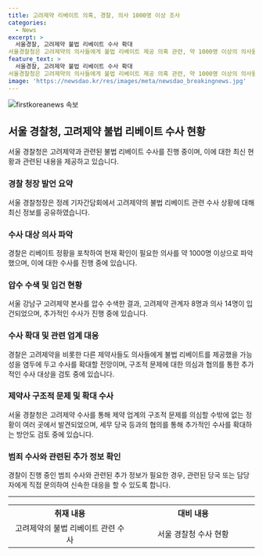 ```yaml
---
title: 고려제약 리베이트 의혹, 경찰, 의사 1000명 이상 조사
categories:
  - News
excerpt: >
  서울경찰, 고려제약 불법 리베이트 수사 확대
서울경찰청은 고려제약의 의사들에게 불법 리베이트 제공 의혹 관련, 약 1000명 이상의 의사들이 확인이 필요한 상황임을 밝혔다. 서울 강남구 고려제약 본사 압수 수색 후 관련 자들 22명이 입건됐으며, 수사는 계속된다. 뿐만 아니라, 다른 제약사들도 유사한 의혹으로 수사 대상에 포함될 가능성이 있으며, 제약업계의 구조적 문제에 대한 우려도 제기되고 있다.
feature_text: >
  서울경찰, 고려제약 불법 리베이트 수사 확대
서울경찰청은 고려제약의 의사들에게 불법 리베이트 제공 의혹 관련, 약 1000명 이상의 의사들이 확인이 필요한 상황임을 밝혔다. 서울 강남구 고려제약 본사 압수 수색 후 관련 자들 22명이 입건됐으며, 수사는 계속된다. 뿐만 아니라, 다른 제약사들도 유사한 의혹으로 수사 대상에 포함될 가능성이 있으며, 제약업계의 구조적 문제에 대한 우려도 제기되고 있다.
image: 'https://newsdao.kr/res/images/meta/newsdao_breakingnews.jpg'
---
```


<p><img src="https://newsdao.kr/res/images/meta/newsdao_breakingnews.jpg" alt="firstkoreanews 속보" /></p>

<h2 data-ke-size="size26">서울 경찰청, 고려제약 불법 리베이트 수사 현황</h2>

<p data-ke-size="size16">서울 경찰청은 고려제약과 관련된 불법 리베이트 수사를 진행 중이며, 이에 대한 최신 현황과 관련된 내용을 제공하고 있습니다.</p>

<h3><b>경찰 청장 발언 요약</b></h3>

<p data-ke-size="size16">서울 경찰청장은 정례 기자간담회에서 고려제약의 불법 리베이트 관련 수사 상황에 대해 최신 정보를 공유하였습니다.</p>

<h3><b>수사 대상 의사 파악</b></h3>

<p data-ke-size="size16">경찰은 리베이트 정황을 포착하여 현재 확인이 필요한 의사를 약 1000명 이상으로 파악했으며, 이에 대한 수사를 진행 중에 있습니다.</p>

<h3><b>압수 수색 및 입건 현황</b></h3>

<p data-ke-size="size16">서울 강남구 고려제약 본사를 압수 수색한 결과, 고려제약 관계자 8명과 의사 14명이 입건되었으며, 추가적인 수사가 진행 중에 있습니다.</p>

<h3><b>수사 확대 및 관련 업계 대응</b></h3>

<p data-ke-size="size16">경찰은 고려제약을 비롯한 다른 제약사들도 의사들에게 불법 리베이트를 제공했을 가능성을 염두에 두고 수사를 확대할 전망이며, 구조적 문제에 대한 의심과 협의를 통한 추가적인 수사 대상을 검토 중에 있습니다.</p>

<h3><b>제약사 구조적 문제 및 확대 수사</b></h3>

<p data-ke-size="size16">서울 경찰청은 고려제약 수사를 통해 제약 업계의 구조적 문제를 의심할 수밖에 없는 정황이 여러 곳에서 발견되었으며, 세무 당국 등과의 협의를 통해 추가적인 수사를 확대하는 방안도 검토 중에 있습니다.</p>

<h3><b>범죄 수사와 관련된 추가 정보 확인</b></h3>

<p data-ke-size="size16">경찰이 진행 중인 범죄 수사와 관련된 추가 정보가 필요한 경우, 관련된 당국 또는 담당자에게 직접 문의하여 신속한 대응을 할 수 있도록 합니다.</p>

<hr>

<table>
    <tr>
        <th style="text-align: center; width: 300px;">취재 내용</th>
        <th style="text-align: center; width: 300px;">대비 내용</th>
    </tr>
    <tr>
        <td style="text-align: center; height: 17px;">고려제약의 불법 리베이트 관련 수사</td>
        <td style="text-align: center; height: 17px;">서울 경찰청 수사 현황</td>
    </tr>
</table>

